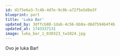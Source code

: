 ```yaml
---
id: d1f5e6a3-7c4b-4d7e-9c9b-a72f5e5d8e3f
blueprint: port
title: 'Luka Bar'
updated_by: 3dffcb88-1dab-4c56-bb8a-d6d7594b4f4b
updated_at: 1743337131
image: luka_bar_1_030323_tw1024.jpg
---
```

Ovo je luka Bar!